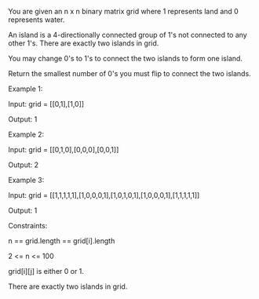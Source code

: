 You are given an n x n binary matrix grid where 1 represents land and 0 represents water.

An island is a 4-directionally connected group of 1's not connected to any other 1's. There are exactly two islands in grid.

You may change 0's to 1's to connect the two islands to form one island.

Return the smallest number of 0's you must flip to connect the two islands.

Example 1:

  Input: grid = [[0,1],[1,0]]

  Output: 1

Example 2:

  Input: grid = [[0,1,0],[0,0,0],[0,0,1]]

  Output: 2

  Example 3:

  Input: grid = [[1,1,1,1,1],[1,0,0,0,1],[1,0,1,0,1],[1,0,0,0,1],[1,1,1,1,1]]

  Output: 1

Constraints:

  n == grid.length == grid[i].length

  2 <= n <= 100

  grid[i][j] is either 0 or 1.

  There are exactly two islands in grid.
